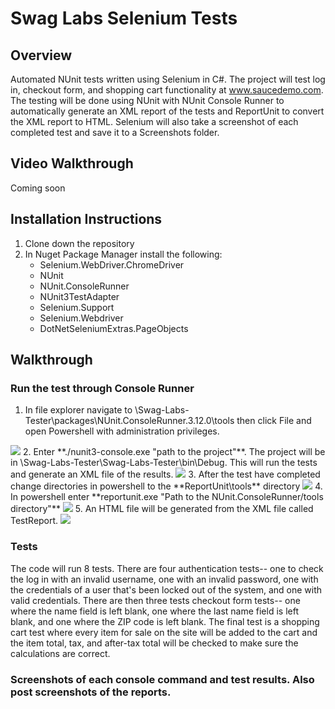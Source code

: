 # Swag Labs Selenium Tests

## Overview
Automated NUnit tests written using Selenium in C#.  The project will test log in, checkout form, and shopping cart functionality at www.saucedemo.com.  The testing will be done using NUnit with NUnit Console Runner to automatically generate an XML report of the tests and ReportUnit to convert the XML report to HTML.  Selenium will also take a screenshot of each completed test and save it to a Screenshots folder.

## Video Walkthrough
Coming soon

## Installation Instructions
1.  Clone down the repository
2.  In Nuget Package Manager install the following: 
    - Selenium.WebDriver.ChromeDriver
    - NUnit
    - NUnit.ConsoleRunner
    - NUnit3TestAdapter
    - Selenium.Support
    - Selenium.Webdriver
    - DotNetSeleniumExtras.PageObjects
    
## Walkthrough
### Run the test through Console Runner
1. In file explorer navigate to \Swag-Labs-Tester\packages\NUnit.ConsoleRunner.3.12.0\tools then click File and open Powershell with administration privileges.
<img src="https://user-images.githubusercontent.com/62182071/113372354-7ecfd980-9336-11eb-8099-c85eac310be9.png">
2. Enter **./nunit3-console.exe "path to the project"**.  The project will be in \Swag-Labs-Tester\Swag-Labs-Tester\bin\Debug.  This will run the tests and generate an XML file of the results.
<img src="https://user-images.githubusercontent.com/62182071/113373538-0c142d80-9339-11eb-8464-89e4e2bf2d71.png">
3. After the test have completed change directories in powershell to the **ReportUnit\tools** directory
<img src="https://user-images.githubusercontent.com/62182071/113374439-27803800-933b-11eb-9177-b0913298612b.png">
4. In powershell enter **reportunit.exe "Path to the NUnit.ConsoleRunner/tools directory"**
<img src="https://user-images.githubusercontent.com/62182071/113374298-d53f1700-933a-11eb-867a-54ca4b00de08.png">
5. An HTML file will be generated from the XML file called TestReport.
<img src="https://user-images.githubusercontent.com/62182071/113374129-5ea21980-933a-11eb-8527-b47a670197a3.png">

### Tests
The code will run 8 tests.  There are four authentication tests-- one to check the log in with an invalid username, one with an invalid password, one with the credentials of a user that's been locked out of the system, and one with valid credentials.  There are then three tests checkout form tests-- one where the name field is left blank, one where the last name field is left blank, and one where the ZIP code is left blank.  The final test is a shopping cart test where every item for sale on the site will be added to the cart and the item total, tax, and after-tax total will be checked to make sure the calculations are correct.

### Screenshots of each console command and test results.  Also post screenshots of the reports.
